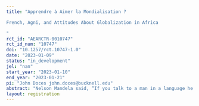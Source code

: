```yaml
---
title: "Apprendre à Aimer la Mondialisation ?
French, Agni, and Attitudes About Globalization in Africa
"
rct_id: "AEARCTR-0010747"
rct_id_num: "10747"
doi: "10.1257/rct.10747-1.0"
date: "2023-01-09"
status: "in_development"
jel: "nan"
start_year: "2023-01-10"
end_year: "2023-01-21"
pi: "John Doces john.doces@bucknell.edu"
abstract: "Nelson Mandela said, “If you talk to a man in a language he understands, that goes to his head. If you talk to him in his own language, that goes to his heart.”  Whether Mandela had in mind specifically the language of an oppressor (e.g., Afrikaans) or something more general is perhaps less important than the broader idea that language matters for political, economic, and other matters.  Language shapes how people see the world.  With globalization, languages have spread all over the world and several of them have become dominant like English.  Across the developing world, many people today speak several languages including colonial languages, like French in West Africa, as well as their own indigenous languages.  Does language influence their views of the world? If they are spoken to in the language of the colonizer versus their own indigenous language do they have different views of their world?  In this analysis, we consider this question focusing on views of globalization.  As a process that has been pushed by former colonial powers, and/or dominant western powers like the U.S., it is conceivable that people will react to globalization differently than when asked in their own language.  In general, we hypothesize that when presented in French people will be more supportive of globalization compared to when asked the same questions in a local African language.  French represents the global while an African language like Agni represents the local and people are likely to be affected accordingly in terms of how they view globalization.  We do acknowledge the possibility that French will cause a backlash against globalization but our working hypothesis is in the other direction or in favor of globalization.  To our claim, we will conduct a survey experiment in Côte d’Ivoire amongst an Akan group in the southeastern part of the country known as the Agni.  In Côte d’Ivoire, the Agni are a major Akan group and serve as a good way to test this claim as their language is still widely spoken amongst themselves as well as other Akans and even non-Akan groups.  Building on existing research in international political economy, we have five questions on globalization including trade, investment, and immigration, and we have two versions of the survey one in French and the other in Agni.  We will sample in Aboisso which is a city known to be dominated by the Agni.  The surveys will be randomly assigned either in French or Agni to respondents.  "
layout: registration
---
```


